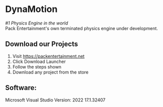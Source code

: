 # DynaMotion
*#1 Physics Engine in the world*\
Pack Entertainment's own terminated physics engine under development.

## Download our Projects
1) Visit https://packentertainment.net
2) Click Download Launcher
3) Follow the steps shown
4) Download any project from the store
   
## Software:
Microsoft Visual Studio Version: 2022 17.1.32407
